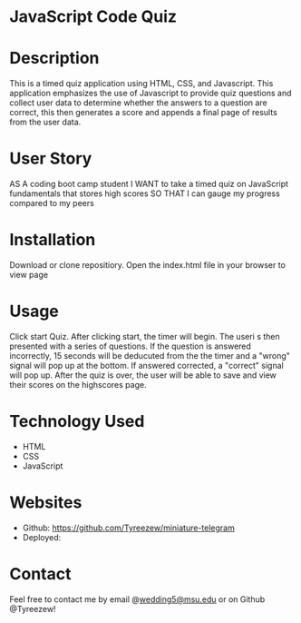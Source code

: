 # JavaScript Code Quiz

# Description 
This is a timed quiz application using HTML, CSS, and Javascript. This application emphasizes the use of Javascript to provide quiz questions and collect user data to determine whether the answers to a question are correct, this then generates a score and appends a final page of results from the user data.

# User Story 
AS A coding boot camp student
I WANT to take a timed quiz on JavaScript fundamentals that stores high scores
SO THAT I can gauge my progress compared to my peers

# Installation
Download or clone repositiory. Open the index.html file in your browser to view page

# Usage 
Click start Quiz. After clicking start, the timer will begin. The useri s then presented with a series of questions. If the question is answered incorrectly, 15 seconds will be deducuted from the the timer and a "wrong" signal will pop up at the bottom. If answered corrected, a "correct" signal will pop up. After the quiz is over, the user will be able to save and view their scores on the highscores page.


# Technology Used
* HTML
* CSS
* JavaScript

# Websites
* Github: https://github.com/Tyreezew/miniature-telegram
* Deployed: 

# Contact
Feel free to contact me by email @wedding5@msu.edu or on Github @Tyreezew!


